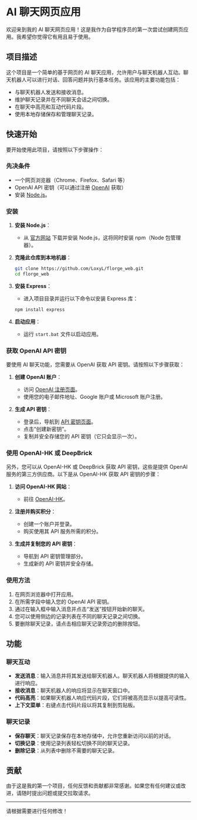 # AI 聊天网页应用

欢迎来到我的 AI 聊天网页应用！这是我作为自学程序员的第一次尝试创建网页应用。我希望你觉得它有用且易于使用。

## 项目描述

这个项目是一个简单的基于网页的 AI 聊天应用，允许用户与聊天机器人互动。聊天机器人可以进行对话、回答问题并执行基本任务。该应用的主要功能包括：

- 与聊天机器人发送和接收消息。
- 维护聊天记录并在不同聊天会话之间切换。
- 在聊天中高亮和互动代码片段。
- 使用本地存储保存和管理聊天记录。

## 快速开始

要开始使用此项目，请按照以下步骤操作：

### 先决条件

- 一个网页浏览器（Chrome、Firefox、Safari 等）
- OpenAI API 密钥（可以通过注册 [OpenAI](https://openai.com/) 获取）
- 安装 [Node.js](https://nodejs.org/)。

### 安装

1. **安装 Node.js**：
   - 从 [官方网站](https://nodejs.org/) 下载并安装 Node.js，这将同时安装 npm（Node 包管理器）。

2. **克隆此仓库到本地机器**：

    ```sh
    git clone https://github.com/LoxyL/florge_web.git
    cd florge_web
    ```

3. **安装 Express**：
   - 进入项目目录并运行以下命令以安装 Express 库：

    ```sh
    npm install express
    ```

4. **启动应用**：
   - 运行 `start.bat` 文件以启动应用。

### 获取 OpenAI API 密钥

要使用 AI 聊天功能，您需要从 OpenAI 获取 API 密钥。请按照以下步骤获取：

1. **创建 OpenAI 账户**：
    - 访问 [OpenAI 注册页面](https://platform.openai.com/signup)。
    - 使用您的电子邮件地址、Google 账户或 Microsoft 账户注册。

2. **生成 API 密钥**：
    - 登录后，导航到 [API 密钥页面](https://platform.openai.com/account/api-keys)。
    - 点击“创建新密钥”。
    - 复制并安全存储您的 API 密钥（它只会显示一次）。

### 使用 OpenAI-HK 或 DeepBrick

另外，您可以从 OpenAI-HK 或 DeepBrick 获取 API 密钥，这些是提供 OpenAI 服务的第三方供应商。以下是从 OpenAI-HK 获取 API 密钥的步骤：

1. **访问 OpenAI-HK 网站**：
    - 前往 [OpenAI-HK](https://www.openai-hk.com)。

2. **注册并购买积分**：
    - 创建一个账户并登录。
    - 购买使用其 API 服务所需的积分。

3. **生成并复制您的 API 密钥**：
    - 导航到 API 密钥管理部分。
    - 生成新的 API 密钥并安全存储。

### 使用方法

1. 在网页浏览器中打开应用。
2. 在所需字段中输入您的 OpenAI API 密钥。
3. 通过在输入框中输入消息并点击“发送”按钮开始新的聊天。
4. 您可以使用侧边的记录列表在不同的聊天记录之间切换。
5. 要删除聊天记录，请点击相应聊天记录旁边的删除按钮。

## 功能

### 聊天互动

- **发送消息**：输入消息并将其发送给聊天机器人。聊天机器人将根据提供的输入进行响应。
- **接收消息**：聊天机器人的响应将显示在聊天窗口中。
- **代码高亮**：如果聊天机器人响应代码片段，它们将被高亮显示以提高可读性。
- **上下文菜单**：右键点击代码片段以将其复制到剪贴板。

### 聊天记录

- **保存聊天**：聊天记录保存在本地存储中，允许您重新访问以前的对话。
- **切换记录**：使用记录列表轻松切换不同的聊天记录。
- **删除记录**：从列表中删除不需要的聊天记录。

## 贡献

由于这是我的第一个项目，任何反馈和贡献都非常感谢。如果您有任何建议或改进，请随时提出问题或提交拉取请求。

---

请根据需要进行任何修改！
